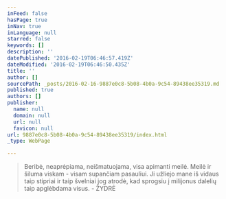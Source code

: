 ```yaml
---
inFeed: false
hasPage: true
inNav: true
inLanguage: null
starred: false
keywords: []
description: ''
datePublished: '2016-02-19T06:46:57.419Z'
dateModified: '2016-02-19T06:46:50.435Z'
title: ''
author: []
sourcePath: _posts/2016-02-16-9887e0c8-5b08-4b0a-9c54-89438ee35319.md
published: true
authors: []
publisher:
  name: null
  domain: null
  url: null
  favicon: null
url: 9887e0c8-5b08-4b0a-9c54-89438ee35319/index.html
_type: WebPage

---
```

> Beribė, neaprėpiama, neišmatuojama, visa apimanti meilė. Meilė ir šiluma viskam - visam supančiam pasauliui. Ji užliejo mane iš vidaus taip stipriai ir taip švelniai jog atrodė, kad sprogsiu į milijonus dalelių taip apglėbdama visus. - ŽYDRĖ